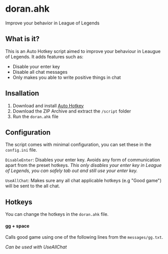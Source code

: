 # doran.ahk
Improve your behavior in League of Legends

## What is it?
This is an Auto Hotkey script aimed to improve your behaviour in Leaugue of Legends.
It adds features such as:

- Disable your enter key
- Disable all chat messages
- Only makes you able to write positive things in chat

## Insallation
1. Download and install [Auto Hotkey](https://autohotkey.com/) 
2. Download the ZIP Archive and extract the `/script` folder
3. Run the `doran.ahk` file

## Configuration
The script comes with minimal configuration, you can set these in the `config.ini` file.

`DisableEnter`: Disables your enter key. Avoids any form of communication apart from the preset hotkeys.
_This only disables your enter key in League of Legends, you can safely tab out and still use your enter key._

`UseAllChat`: Makes sure any all chat applicable hotkeys (e.g "Good game") will be sent to the all chat.

## Hotkeys

You can change the hotkeys in the `doran.ahk` file.

#### gg + space
Calls good game using one of the following lines from the `messages/gg.txt`.

_Can be used with UseAllChat_